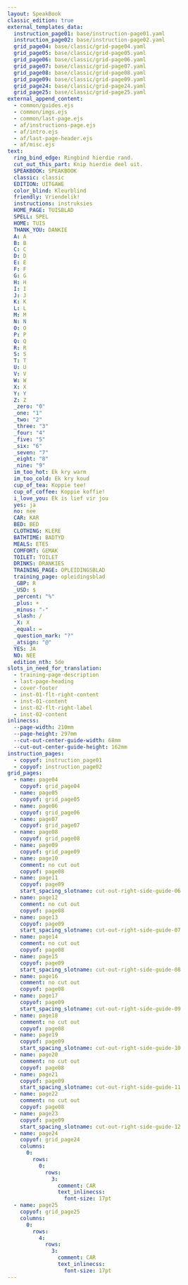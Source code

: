 ```yaml
---
layout: SpeakBook
classic_edition: true
external_templates_data:
  instruction_page01: base/instruction-page01.yaml
  instruction_page02: base/instruction-page02.yaml
  grid_page04: base/classic/grid-page04.yaml
  grid_page05: base/classic/grid-page05.yaml
  grid_page06: base/classic/grid-page06.yaml
  grid_page07: base/classic/grid-page07.yaml
  grid_page08: base/classic/grid-page08.yaml
  grid_page09: base/classic/grid-page09.yaml
  grid_page24: base/classic/grid-page24.yaml
  grid_page25: base/classic/grid-page25.yaml
external_append_content:
  - common/guides.ejs
  - common/imgs.ejs
  - common/last-page.ejs
  - af/instructions-page.ejs
  - af/intro.ejs
  - af/last-page-header.ejs
  - af/misc.ejs
text:
  ring_bind_edge: Ringbind hierdie rand.
  cut_out_this_part: Knip hierdie deel uit.
  SPEAKBOOK: SPEAKBOOK
  classic: classic
  EDITION: UITGAWE
  color_blind: Kleurblind
  friendly: Vriendelik!
  instructions: instruksies
  HOME_PAGE: TUISBLAD
  SPELL: SPEL
  HOME: TUIS
  THANK_YOU: DANKIE
  A: A
  B: B
  C: C
  D: D
  E: E
  F: F
  G: G
  H: H
  I: I
  J: J
  K: K
  L: L
  M: M
  N: N
  O: O
  P: P
  Q: Q
  R: R
  S: S
  T: T
  U: U
  V: V
  W: W
  X: X
  Y: Y
  Z: Z
  _zero: "0"
  _one: "1"
  _two: "2"
  _three: "3"
  _four: "4"
  _five: "5"
  _six: "6"
  _seven: "7"
  _eight: "8"
  _nine: "9"
  im_too_hot: Ek kry warm
  im_too_cold: Ek kry koud
  cup_of_tea: Koppie tee!
  cup_of_coffee: Koppie koffie!
  i_love_you: Ek is lief vir jou
  yes: ja
  no: nee
  CAR: KAR
  BED: BED
  CLOTHING: KLERE
  BATHTIME: BADTYD
  MEALS: ETES
  COMFORT: GEMAK
  TOILET: TOILET
  DRINKS: DRANKIES
  TRAINING_PAGE: OPLEIDINGSBLAD
  training_page: opleidingsblad
  _GBP: R
  _USD: $
  _percent: "%"
  _plus: +
  _minus: "-"
  _slash: /
  _X: X
  _equal: =
  _question_mark: "?"
  _atsign: "@"
  YES: JA
  NO: NEE
  edition_nth: 5de
slots_in_need_for_translation:
  - training-page-description
  - last-page-heading
  - cover-footer
  - inst-01-flt-right-content
  - inst-01-content
  - inst-02-flt-right-label
  - inst-02-content
inlinecss:
  --page-width: 210mm
  --page-height: 297mm
  --cut-out-center-guide-width: 68mm
  --cut-out-center-guide-height: 162mm
instruction_pages:
  - copyof: instruction_page01
  - copyof: instruction_page02
grid_pages:
  - name: page04
    copyof: grid_page04
  - name: page05
    copyof: grid_page05
  - name: page06
    copyof: grid_page06
  - name: page07
    copyof: grid_page07
  - name: page08
    copyof: grid_page08
  - name: page09
    copyof: grid_page09
  - name: page10
    comment: no cut out
    copyof: page08
  - name: page11
    copyof: page09
    start_spacing_slotname: cut-out-right-side-guide-06
  - name: page12
    comment: no cut out
    copyof: page08
  - name: page13
    copyof: page09
    start_spacing_slotname: cut-out-right-side-guide-07
  - name: page14
    comment: no cut out
    copyof: page08
  - name: page15
    copyof: page09
    start_spacing_slotname: cut-out-right-side-guide-08
  - name: page16
    comment: no cut out
    copyof: page08
  - name: page17
    copyof: page09
    start_spacing_slotname: cut-out-right-side-guide-09
  - name: page18
    comment: no cut out
    copyof: page08
  - name: page19
    copyof: page09
    start_spacing_slotname: cut-out-right-side-guide-10
  - name: page20
    comment: no cut out
    copyof: page08
  - name: page21
    copyof: page09
    start_spacing_slotname: cut-out-right-side-guide-11
  - name: page22
    comment: no cut out
    copyof: page08
  - name: page23
    copyof: page09
    start_spacing_slotname: cut-out-right-side-guide-12
  - name: page24
    copyof: grid_page24
    columns:
      0:
        rows:
          0:
            rows:
              3:
                comment: CAR
                text_inlinecss:
                  font-size: 17pt
  - name: page25
    copyof: grid_page25
    columns:
      0:
        rows:
          4:
            rows:
              3:
                comment: CAR
                text_inlinecss:
                  font-size: 17pt
---
```


